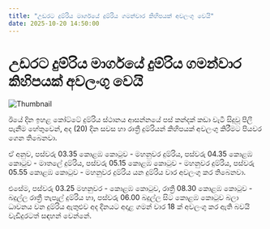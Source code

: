 ```yaml
---
title: "උඩරට දුම්රිය මාර්ගයේ දුම්රිය ගමන්වාර කිහිපයක් අවලංගු වෙයි"
date: 2025-10-20 14:50:00
---
```


# උඩරට දුම්රිය මාර්ගයේ දුම්රිය ගමන්වාර කිහිපයක් අවලංගු වෙයි

![Thumbnail](https://helakuru.sgp1.cdn.digitaloceanspaces.com/esana/images/lib/trainjaffna.jpg)

ඊයේ දින ඉහළ කෝට්ටේ දුම්රිය ස්ථානය ආසන්නයේ පස් කන්දක් කඩා වැටී සිදුවූ පිලී පැනීම හේතුවෙන්, අද (20) දින සවස හා රාත්‍රී දුම්රියන් කිහිපයක් අවලංගු කිරීමට පියවර ගෙන තිබෙනවා.

ඒ අනුව, පස්වරු 03.35 කොළඹ කොටුව - මහනුවර දුම්රිය, පස්වරු 04.35 කොළඹ කොටුව - මාතලේ දුම්රිය, පස්වරු 05.15 කොළඹ කොටුව - මහනුවර දුම්රිය, පස්වරු 05.55 කොළඹ කොටුව - මහනුවර දුම්රිය යන දුම්රිය වාර අවලංගු කර තිබෙනවා.

එසේම, පස්වරු 03.25 මහනුවර - කොළඹ කොටුව, රාත්‍රී 08.30 කොළඹ කොටුව - බදුල්ල රාත්‍රී තැපැල් දුම්රිය හා, පස්වරු 06.00 බදුල්ල සිට කොළඹ කොටුව බලා ධාවනය වන දුම්රිය ඇතුළුව අද දිනයට අදාළ ගමන් වාර 18 ක් අවලංගු කර ඇති බවයි වැඩිදුරටත් සඳහන් වෙන්නේ.

